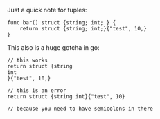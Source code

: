 Just a quick note for tuples:

```
func bar() struct {string; int; } {
	return struct {string; int;}{"test", 10,}
}
```

This also is a huge gotcha in go:

```
// this works
return struct {string
int
}{"test", 10,}

// this is an error
return struct {string int}{"test", 10}

// because you need to have semicolons in there
```
